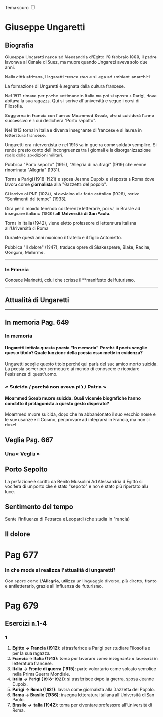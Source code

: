 <link rel="stylesheet" href="../style.css">

<label style="position:static;" for="tema-scuro">Tema scuro
<input type="checkbox" id="tema-scuro"></input>
</label>

# Giuseppe Ungaretti
## Biografia
Giuseppe Ungaretti nasce ad Alessandria d'Egitto l'8 febbraio 1888, il padre lavorava al Canale di Suez, ma muore quando Ungaretti aveva solo due anni.

Nella città africana, Ungaretti cresce ateo e si lega ad ambienti anarchici.

La formazione di Ungaretti è segnata dalla cultura francese.

Nel 1912 rimane per poche settimane in Italia ma poi si sposta a Parigi, dove abitava la sua ragazza. Qui si iscrive all'università e segue i corsi di Filosofia.

Soggiorna in Francia con l'amico Moammed Sceab, che si suiciderà l'anno successivo e a cui dedicherà "Porto sepolto".

Nel 1913 torna in Italia e diventa insegnante di francese e si laurea in letteratura francese.

Ungaretti era interventista e nel 1915 va in guerra come soldato semplice. Si rende presto conto dell'incongruenza tra i giornali e la disorganizzazione reale delle spedizioni militari.

Pubblica "Porto sepolto" (1916), "Allegria di naufragi" (1919) che venne rinominata "Allegria" (1931).

Torna a Parigi (1918-1921) e sposa Jeanne Dupoix e si sposta a Roma dove lavora come **giornalista** alla "Gazzetta del popolo".

Si iscrive al PNF (1924), si avvicina alla fede cattolica (1928), scrive "Sentimenti del tempo" (1933).

Gira per il mondo tenendo conferenze letterarie, poi va in Brasile ad insegnare italiano (1936) **all'Università di San Paolo**.


Torna in Italia (1942), viene eletto professore di letteratura italiana all'Università di Roma.

Durante questi anni muoiono il fratello e il figlio Antonietto.

Pubblica "Il dolore" (1947), traduce opere di Shakespeare, Blake, Racine, Gòngora, Mallarmè.

---

### In Francia 

Conosce Marinetti, colui che scrisse il **manifesto del futurismo.


---


## Attualità di Ungaretti


---

## In memoria Pag. 649
### In memoria
#### Ungaretti intitola questa poesia "In memoria". Perché il poeta sceglie questo titolo? Quale funzione della poesia esso mette in evidenza?

Ungaretti sceglie questo titolo perché qui parla del suo amico morto suicida. La poesia server per permettere al mondo di conoscere e ricordare l'esistenza di quest'uomo.

### « Suicida / perché non aveva più / Patria »
#### Moammed Sceab muore suicida. Quali vicende biografiche hanno condotto il protagonista a questo gesto disperato? 
Moammed muore suicida, dopo che ha abbandonato il suo vecchio nome e le sue usanze e il Corano, per provare ad integrarsi in Francia, ma non ci riuscì.

## Veglia Pag. 667
### Una « Veglia »



## Porto Sepolto
La prefazione è scritta da Benito Mussolini
Ad Alessandria d'Egitto si vocifera di un porto che è stato "sepolto" e non è stato più riportato alla luce.

## Sentimento del tempo
Sente l'influenza di Petrarca e Leopardi (che studia in Francia).

## Il dolore



# Pag 677
### In che modo si realizza l'attualità di ungaretti?
Con opere come **L'Allegria**, utilizza un linguaggio diverso, più diretto, franto e antiletterario, grazie all'influenza del futurismo.



# Pag 679
## Esercizi n.1-4
### 1
1. **Egitto -> Francia (1912)**: si trasferisce a Parigi per studiare Filosofia e per la sua ragazza.
2. **Francia -> Italia (1913)**: torna per lavorare come insegnante e laurearsi in letteratura francese.
3. **Italia -> Fronte di guerra (1915)**: parte volontario come soldato semplice nella Prima Guerra Mondiale.
4. **Italia -> Parigi (1918-1921)**: si trasferisce dopo la guerra, sposa Jeanne Dupoix.
5. **Parigi -> Roma (1921)**: lavora come giornalista alla Gazzetta del Popolo.
6. **Roma -> Brasile (1936)**: insegna letteratura italiana all’Università di San Paolo.
7. **Brasile -> Italia (1942)**: torna per diventare professore all’Università di Roma.
   

